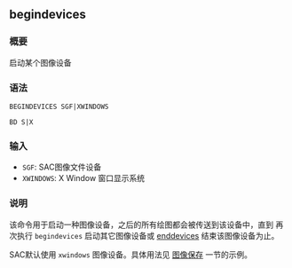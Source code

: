 ## begindevices

### 概要

启动某个图像设备

### 语法

``` {.bash}
BEGINDEVICES SGF|XWINDOWS
```
``` {.bash}
BD S|X
```

### 输入

- `SGF`: SAC图像文件设备
- `XWINDOWS`: X Window 窗口显示系统

### 说明

该命令用于启动一种图像设备，之后的所有绘图都会被传送到该设备中，直到
再次执行 `begindevices` 启动其它图像设备或
[enddevices](/commands/enddevices.md) 结束该图像设备为止。

SAC默认使用 `xwindows` 图像设备。具体用法见 [图像保存](/graphics/save-image.md)
一节的示例。
